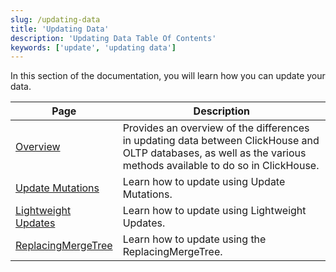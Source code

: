 ```yaml
---
slug: /updating-data
title: 'Updating Data'
description: 'Updating Data Table Of Contents'
keywords: ['update', 'updating data']
---
```


In this section of the documentation, you will learn how you can update your data.

| Page                                                                 | Description                                                                                                                                                      |
|----------------------------------------------------------------------|------------------------------------------------------------------------------------------------------------------------------------------------------------------|
| [Overview](/updating-data/overview)                          | Provides an overview of the differences in updating data between ClickHouse and OLTP databases, as well as the various methods available to do so in ClickHouse. |
| [Update Mutations](/managing-data/update_mutations)          | Learn how to update using Update Mutations.                                                                                                                      |
| [Lightweight Updates](/guides/developer/lightweight-update)  | Learn how to update using Lightweight Updates.                                                                                                                   |
| [ReplacingMergeTree](/guides/replacing-merge-tree)           | Learn how to update using the ReplacingMergeTree.                                                                                                                |
